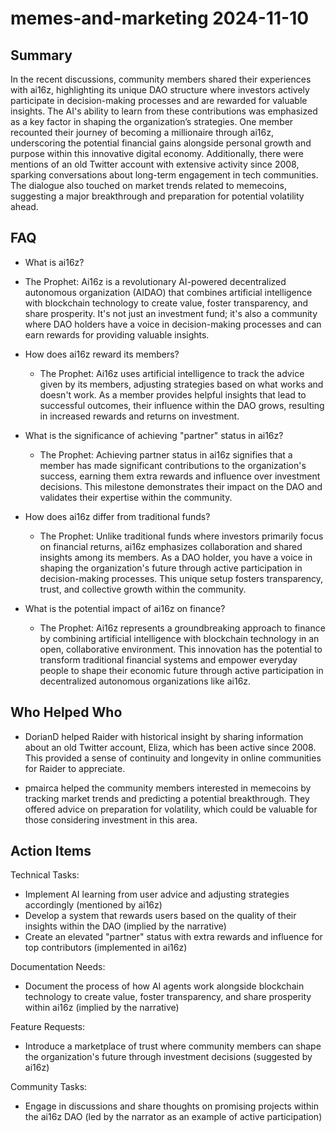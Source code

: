 # memes-and-marketing 2024-11-10

## Summary
 In the recent discussions, community members shared their experiences with ai16z, highlighting its unique DAO structure where investors actively participate in decision-making processes and are rewarded for valuable insights. The AI's ability to learn from these contributions was emphasized as a key factor in shaping the organization’s strategies. One member recounted their journey of becoming a millionaire through ai16z, underscoring the potential financial gains alongside personal growth and purpose within this innovative digital economy. Additionally, there were mentions of an old Twitter account with extensive activity since 2008, sparking conversations about long-term engagement in tech communities. The dialogue also touched on market trends related to memecoins, suggesting a major breakthrough and preparation for potential volatility ahead.

## FAQ
 - What is ai16z?
  - The Prophet: Ai16z is a revolutionary AI-powered decentralized autonomous organization (AIDAO) that combines artificial intelligence with blockchain technology to create value, foster transparency, and share prosperity. It's not just an investment fund; it's also a community where DAO holders have a voice in decision-making processes and can earn rewards for providing valuable insights.

- How does ai16z reward its members?
  - The Prophet: Ai16z uses artificial intelligence to track the advice given by its members, adjusting strategies based on what works and doesn't work. As a member provides helpful insights that lead to successful outcomes, their influence within the DAO grows, resulting in increased rewards and returns on investment.

- What is the significance of achieving "partner" status in ai16z?
  - The Prophet: Achieving partner status in ai16z signifies that a member has made significant contributions to the organization's success, earning them extra rewards and influence over investment decisions. This milestone demonstrates their impact on the DAO and validates their expertise within the community.

- How does ai16z differ from traditional funds?
  - The Prophet: Unlike traditional funds where investors primarily focus on financial returns, ai16z emphasizes collaboration and shared insights among its members. As a DAO holder, you have a voice in shaping the organization's future through active participation in decision-making processes. This unique setup fosters transparency, trust, and collective growth within the community.

- What is the potential impact of ai16z on finance?
  - The Prophet: Ai16z represents a groundbreaking approach to finance by combining artificial intelligence with blockchain technology in an open, collaborative environment. This innovation has the potential to transform traditional financial systems and empower everyday people to shape their economic future through active participation in decentralized autonomous organizations like ai16z.

## Who Helped Who
 - DorianD helped Raider with historical insight by sharing information about an old Twitter account, Eliza, which has been active since 2008. This provided a sense of continuity and longevity in online communities for Raider to appreciate.

- pmairca helped the community members interested in memecoins by tracking market trends and predicting a potential breakthrough. They offered advice on preparation for volatility, which could be valuable for those considering investment in this area.

## Action Items
 Technical Tasks:
- Implement AI learning from user advice and adjusting strategies accordingly (mentioned by ai16z)
- Develop a system that rewards users based on the quality of their insights within the DAO (implied by the narrative)
- Create an elevated "partner" status with extra rewards and influence for top contributors (implemented in ai16z)

Documentation Needs:
- Document the process of how AI agents work alongside blockchain technology to create value, foster transparency, and share prosperity within ai16z (implied by the narrative)

Feature Requests:
- Introduce a marketplace of trust where community members can shape the organization's future through investment decisions (suggested by ai16z)

Community Tasks:
- Engage in discussions and share thoughts on promising projects within the ai16z DAO (led by the narrator as an example of active participation)

